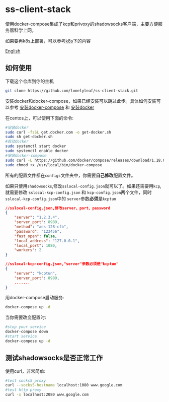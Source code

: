# ss-client-stack
使用docker-compose集成了kcp和privoxy的shadowsocks客户端，主要方便服务器科学上网。

如果要再k8s上部署，可以参考[k8s](k8s)下的内容

[English](README_en.md)

## 如何使用

下载这个仓库到你的主机
```bash
git clone https://github.com/lonelyleaf/ss-client-stack.git
```

安装docker和docker-compose，如果已经安装可以跳过此步。具体如何安装可以参考 [安装docker-compose](https://docs.docker.com/compose/install/)
和 [安装docker](https://docs.docker.com/install/)

在centos上，可以使用下面的命令:
```bash
#安装docker
sudo curl -fsSL get.docker.com -o get-docker.sh
sudo sh get-docker.sh
#启动docker
sudo systemctl start docker
sudo systemctl enable docker
#安装docker-compose
sudo curl -L https://github.com/docker/compose/releases/download/1.18.0/docker-compose-`uname -s`-`uname -m` -o /usr/local/bin/docker-compose
sudo chmod +x /usr/local/bin/docker-compose
```

所有的配置文件都在`configs`文件夹中，你需要**自己修改**配置文件。

如果只使用`shadowsocks`,修改`sslocal-config.json`就可以了。如果还需要用`kcp`,就需要修改
`sslocal-kcp-config.json` 和 `kcp-config.json`两个文件，同时`sslocal-kcp-config.json`中的
`server`参数**必须**是`kcptun`

```json
//sslocal-config.json,修改server、port、password
{
    "server": "1.2.3.4",
    "server_port": 8989,
    "method": "aes-128-cfb",
    "password": "123456",
    "fast_open": false,
    "local_address": "127.0.0.1",
    "local_port": 1080,
    "workers": 2
}

//sslocal-kcp-config.json,"server"参数必须是"kcptun"
{
    "server": "kcptun",
    "server_port": 8989,
    .......
}
```

用docker-compose启动服务:
```bash
docker-compose up -d
```

当你需要改变配置时:
```bash
#stop your service
docker-compose down
#start service
docker-compose up -d
```

## 测试shadowsocks是否正常工作
使用curl，非常简单:
```bash
#test socks5 proxy 
curl --socks5-hostname localhost:1080 www.google.com
#test http proxy 
curl -x localhost:2080 www.google.com
```